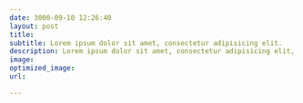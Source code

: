 ```yaml
---
date: 3000-09-10 12:26:40
layout: post
title: 
subtitle: Lorem ipsum dolor sit amet, consectetur adipisicing elit.
description: Lorem ipsum dolor sit amet, consectetur adipisicing elit, sed do eiusmod tempor incididunt ut labore et dolore magna aliqua.
image: 
optimized_image: 
url: 

---
```







